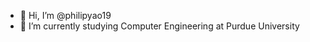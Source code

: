 - 👋 Hi, I’m @philipyao19
- 🌱 I’m currently studying Computer Engineering at Purdue University

<!---
philipyao19/philipyao19 is a ✨ special ✨ repository because its `README.md` (this file) appears on your GitHub profile.
You can click the Preview link to take a look at your changes.
--->
